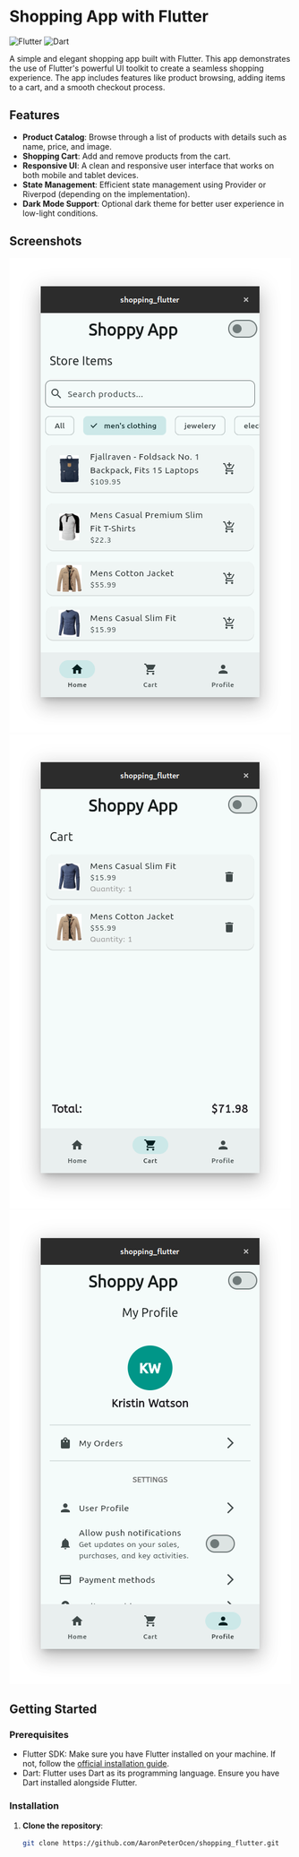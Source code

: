 # Shopping App with Flutter

![Flutter](https://img.shields.io/badge/Flutter-%2302569B.svg?style=for-the-badge&logo=Flutter&logoColor=white)
![Dart](https://img.shields.io/badge/Dart-%230175C2.svg?style=for-the-badge&logo=Dart&logoColor=white)

A simple and elegant shopping app built with Flutter. This app demonstrates the use of Flutter's powerful UI toolkit to create a seamless shopping experience. The app includes features like product browsing, adding items to a cart, and a smooth checkout process.

## Features

- **Product Catalog**: Browse through a list of products with details such as name, price, and image.
- **Shopping Cart**: Add and remove products from the cart.
- **Responsive UI**: A clean and responsive user interface that works on both mobile and tablet devices.
- **State Management**: Efficient state management using Provider or Riverpod (depending on the implementation).
- **Dark Mode Support**: Optional dark theme for better user experience in low-light conditions.

## Screenshots

![Home Screen](screenshots/home.png)
![Cart Screen](screenshots/cart.png)
![Profile Screen](screenshots/profile.png)

## Getting Started

### Prerequisites

- Flutter SDK: Make sure you have Flutter installed on your machine. If not, follow the [official installation guide](https://flutter.dev/docs/get-started/install).
- Dart: Flutter uses Dart as its programming language. Ensure you have Dart installed alongside Flutter.

### Installation

1. **Clone the repository**:
   ```bash
   git clone https://github.com/AaronPeterOcen/shopping_flutter.git